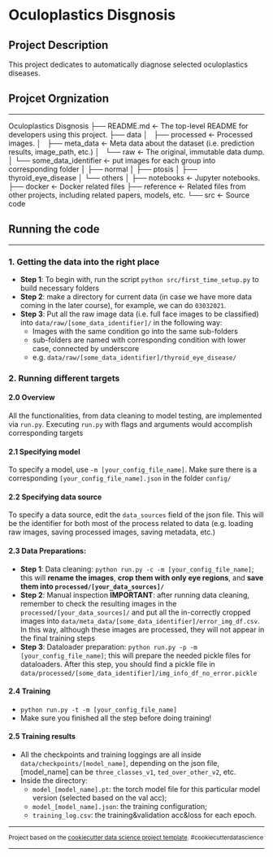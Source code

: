# Oculoplastics Disgnosis

## Project Description
This project dedicates to automatically diagnose selected oculoplastics diseases.


## Projcet Orgnization
------------
Oculoplastics Disgnosis
    ├── README.md          <- The top-level README for developers using this project.
    ├── data
    │   ├── processed 	   <- Processed images.
    │   ├── meta_data 	   <- Meta data about the dataset (i.e. prediction results, image_path, etc.)
    │   └── raw            <- The original, immutable data dump.
    │        └── some_data_identifier <- put images for each group into corresponding folder
    │             ├── normal
    │             ├── ptosis
    │             ├── thyroid_eye_disease
    │             └── others
    │
    ├── notebooks          <- Jupyter notebooks.
    ├── docker             <- Docker related files
    ├── reference          <- Related files from other projects, including related papers, models, etc.
    └── src                <- Source code

## Running the code
----------
### 1. Getting the data into the right place
- **Step 1**: To begin with, run the script `python src/first_time_setup.py` to build necessary folders
- **Step 2**: make a directory for current data (in case we have more data coming in the later course), for example, we can do `03032021`.
- **Step 3**: Put all the raw image data (i.e. full face images to be classified) into `data/raw/[some_data_identifier]/` in the following way:
    - Images with the same condition go into the same sub-folders
    - sub-folders are named with corresponding condition with lower case, connected by underscore
    - e.g. `data/raw/[some_data_identifier]/thyroid_eye_disease/`

### 2. Running different targets

#### 2.0 Overview
All the functionalities, from data cleaning to model testing, are implemented via `run.py`. Executing `run.py` with flags and arguments would accomplish corresponding targets

#### 2.1 Specifying model
To specify a model, use `-m [your_config_file_name]`. Make sure there is a corresponding `[your_config_file_name].json` in the folder `config/`

#### 2.2 Specifying data source
To specify a data source, edit the `data_sources` field of the json file. This will be the identifier for both most of the process related to data (e.g. loading raw images, saving processed images, saving metadata, etc.)

#### 2.3 Data Preparations:
- **Step 1**: Data cleaning: `python run.py -c -m [your_config_file_name]`; this will **rename the images**, **crop them with only eye regions**, and **save them into `processed/[your_data_sources]/`**
- **Step 2**: Manual inspection **IMPORTANT**: after running data cleaning, remember to check the resulting images in the `processed/[your_data_sources]/` and put all the in-correctly cropped images into `data/meta_data/[some_data_identifier]/error_img_df.csv`. In this way, although these images are processed, they will not appear in the final training steps
- **Step 3**: Dataloader preparation: `python run.py -p -m [your_config_file_name]`; this will prepare the needed pickle files for dataloaders. After this step, you should find a pickle file in `data/processed/[some_data_identifier]/img_info_df_no_error.pickle`

#### 2.4 Training
- `python run.py -t -m [your_config_file_name]`
- Make sure you finished all the step before doing training!

#### 2.5 Training results
- All the checkpoints and training loggings are all inside `data/checkpoints/[model_name]`, depending on the json file, [model_name] can be `three_classes_v1`, `ted_over_other_v2`, etc.
- Inside the directory:
    - `model_[model_name].pt`: the torch model file for this particular model version (selected based on the val acc);
    - `model_[model_name].json`: the training configuration;
    - `training_log.csv`: the training&validation acc&loss for each epoch.

--------

<p><small>Project based on the <a target="_blank" href="https://drivendata.github.io/cookiecutter-data-science/">cookiecutter data science project template</a>. #cookiecutterdatascience</small></p>


-------
